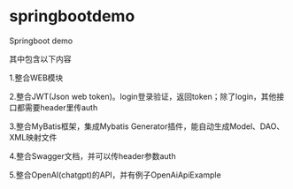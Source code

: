 # springbootdemo
Springboot demo

其中包含以下内容

1.整合WEB模块

2.整合JWT(Json web token)。login登录验证，返回token；除了login，其他接口都需要header里传auth

3.整合MyBatis框架，集成Mybatis Generator插件，能自动生成Model、DAO、XML映射文件

4.整合Swagger文档，并可以传header参数auth

5.整合OpenAI(chatgpt)的API，并有例子OpenAiApiExample
